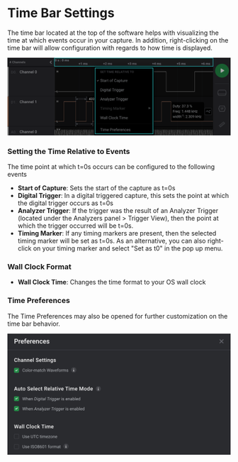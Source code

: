 # Time Bar Settings

The time bar located at the top of the software helps with visualizing the time at which events occur in your capture. In addition, right-clicking on the time bar will allow configuration with regards to how time is displayed.

![](../../.gitbook/assets/screen-shot-2021-04-02-at-2.32.18-pm.png)

### Setting the Time Relative to Events

The time point at which t=0s occurs can be configured to the following events

* **Start of Capture**: Sets the start of the capture as t=0s
* **Digital Trigger**: In a digital triggered capture, this sets the point at which the digital trigger occurs as t=0s
* **Analyzer Trigger**: If the trigger was the result of an Analyzer Trigger \(located under the Analyzers panel &gt; Trigger View\), then the point at which the trigger occurred will be t=0s.
* **Timing Marker**: If any timing markers are present, then the selected timing marker will be set as t=0s. As an alternative, you can also right-click on your timing marker and select "Set as t0" in the pop up menu.

### Wall Clock Format

* **Wall Clock Time**: Changes the time format to your OS wall clock

### Time Preferences

The Time Preferences may also be opened for further customization on the time bar behavior.

![Time Preferences Window](../../.gitbook/assets/screen-shot-2021-04-02-at-2.41.25-pm.png)



